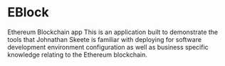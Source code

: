 # EBlock
Ethereum Blockchain app
This is an application built to demonstrate the tools that Johnathan Skeete is familiar with deploying for software development environment configuration as well as business specific knowledge relating to the Ethereum blockchain.
